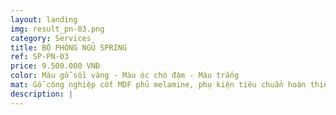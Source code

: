 ```yaml
---
layout: landing
img: result_pn-03.png
category: Services
title: BỘ PHÒNG NGỦ SPRING
ref: SP-PN-03
price: 9.500.000 VNĐ
color: Màu gỗ sồi vàng - Màu óc chó đậm - Màu trắng
mat: Gỗ công nghiệp cốt MDF phủ melamine, phụ kiện tiêu chuẩn hoàn thiện theo thiết kế
description: |
---
```

